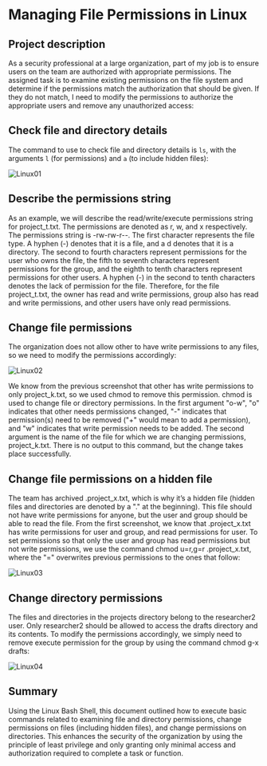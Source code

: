 <h1>Managing File Permissions in Linux</h1>

<h2>Project description</h2>
As a security professional at a large organization, part of my job is to ensure users on the team are authorized with appropriate permissions. The assigned task is to examine existing permissions on the file system and determine if the permissions match the authorization that should be given. If they do not match, I need to modify the permissions to authorize the appropriate users and remove any unauthorized access:

<h2>Check file and directory details</h2>
The command to use to check file and directory details is <code>ls</code>, with the arguments <code>l</code> (for permissions) and <code>a</code> (to include hidden files):
 
![Linux01](https://github.com/user-attachments/assets/6c41d986-4b7b-4b75-9514-d896d150ada2)


<h2>Describe the permissions string</h2>
As an example, we will describe the read/write/execute permissions string for project_t.txt. The permissions are denoted as r, w, and x respectively.
The permissions string is -rw-rw-r--.
The first character represents the file type. A hyphen (-) denotes that it is a file, and a d denotes that it is a directory. The second to fourth characters represent permissions for the user who owns the file, the fifth to seventh characters represent permissions for the group, and the eighth to tenth characters represent permissions for other users. A hyphen (-) in the second to tenth characters denotes the lack of permission for the file. Therefore, for the file project_t.txt, the owner has read and write permissions, group also has read and write permissions, and other users have only read permissions.

<h2>Change file permissions</h2>
The organization does not allow other to have write permissions to any files, so we need to modify the permissions accordingly: 

![Linux02](https://github.com/user-attachments/assets/adca23cd-1c92-44bb-b21a-3665cde3ef48)

We know from the previous screenshot that other has write permissions to only project_k.txt, so we used chmod to remove this permission.
chmod is used to change file or directory permissions.
In the first argument "o-w", "o" indicates that other needs permissions changed, "-" indicates that permission(s) need to be removed ("+" would mean to add a permission), and "w" indicates that write permission needs to be added.
The second argument is the name of the file for which we are changing permissions, project_k.txt.
There is no output to this command, but the change takes place successfully.

<h2>Change file permissions on a hidden file</h2>
The team has archived .project_x.txt, which is why it’s a hidden file (hidden files and directories are denoted by a "." at the beginning). This file should not have write permissions for anyone, but the user and group should be able to read the file. From the first screenshot, we know that .project_x.txt has write permissions for user and group, and read permissions for user. To set permissions so that only the user and group has read permissions but not write permissions, we use the command chmod u=r,g=r .project_x.txt, where the "=" overwrites previous permissions to the ones that follow:

 ![Linux03](https://github.com/user-attachments/assets/ca5a9163-48e9-4bdd-bde9-b7da384be99c)

<h2>Change directory permissions</h2>
The files and directories in the projects directory belong to the researcher2 user. Only researcher2 should be allowed to access the drafts directory and its contents. To modify the permissions accordingly, we simply need to remove execute permission for the group by using the command chmod g-x drafts:

![Linux04](https://github.com/user-attachments/assets/d0ffd096-c68e-4bb1-bb84-e3a7e678701f)
 
<h2>Summary</h2>
Using the Linux Bash Shell, this document outlined how to execute basic commands related to examining file and directory permissions, change permissions on files (including hidden files), and change permissions on directories. This enhances the security of the organization by using the principle of least privilege and only granting only minimal access and authorization required to complete a task or function.
